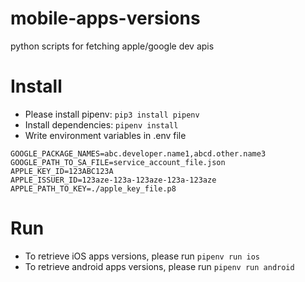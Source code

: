 # mobile-apps-versions
python scripts for fetching apple/google dev apis

# Install
- Please install pipenv: `pip3 install pipenv`
- Install dependencies: `pipenv install`
- Write environment variables in .env file

```
GOOGLE_PACKAGE_NAMES=abc.developer.name1,abcd.other.name3
GOOGLE_PATH_TO_SA_FILE=service_account_file.json
APPLE_KEY_ID=123ABC123A
APPLE_ISSUER_ID=123aze-123a-123aze-123a-123aze
APPLE_PATH_TO_KEY=./apple_key_file.p8
```

# Run
- To retrieve iOS apps versions, please run `pipenv run ios`
- To retrieve android apps versions, please run `pipenv run android`

